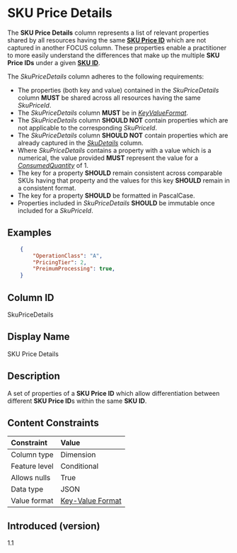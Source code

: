 # SKU Price Details

The **SKU Price Details** column represents a list of relevant properties shared by all resources having the same [**SKU Price ID**](#skupriceid) which are not captured in another FOCUS column. These properties enable a practitioner to more easily understand the differences that make up the multiple **SKU Price IDs** under a given [**SKU ID**](#skuid).


The _SkuPriceDetails_ column adheres to the following requirements:

* The properties (both key and value) contained in the _SkuPriceDetails_ column **MUST** be shared across all resources having the same _SkuPriceId_.
* The _SkuPriceDetails_ column **MUST** be in [_KeyValueFormat_](#key-valueformat).
* The _SkuPriceDetails_ column **SHOULD NOT** contain properties which are not applicable to the corresponding _SkuPriceId_.
* The _SkuPriceDetails_ column **SHOULD NOT** contain properties which are already captured in the [_SkuDetails_](#skudetails) column.
* Where _SkuPriceDetails_ contains a property with a value which is a numerical, the value provided **MUST** represent the value for a [_ConsumedQuantity_](#consumedquantity) of 1.
* The key for a property **SHOULD** remain consistent across comparable SKUs having that property and the values for this key **SHOULD** remain in a consistent format.
* The key for a property **SHOULD** be formatted in PascalCase.
* Properties included in _SkuPriceDetails_ **SHOULD** be immutable once included for a _SkuPriceId_.

## Examples

```json
    {
        "OperationClass": "A",
        "PricingTier": 2,
        "PreimumProcessing": true,
    }
```

## Column ID

SkuPriceDetails

## Display Name

SKU Price Details

## Description

A set of properties of a **SKU Price ID** which allow differentiation between different **SKU Price ID**s within the same **SKU ID**.

## Content Constraints

|    Constraint   |      Value       |
|:----------------|:-----------------|
| Column type     | Dimension        |
| Feature level   | Conditional      |
| Allows nulls    | True             |
| Data type       | JSON             |
| Value format    | [Key-Value Format](#key-valueformat) |

## Introduced (version)

1.1
